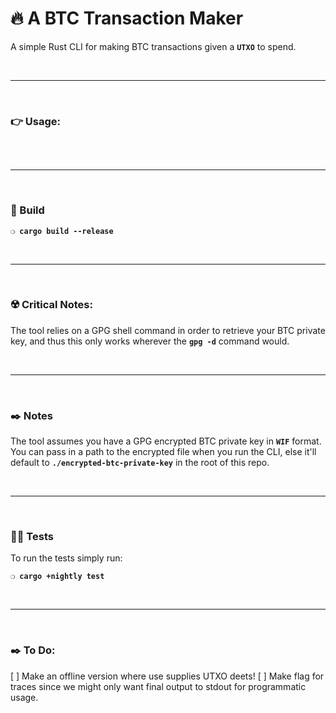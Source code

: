 # :fire: A BTC Transaction Maker

A simple Rust CLI for making BTC transactions given a __`UTXO`__ to spend.

&nbsp;

***

&nbsp;

### :point_right: Usage:

```

```

&nbsp;

***

&nbsp;

### :wrench: Build

__`❍ cargo build --release`__

&nbsp;

***

&nbsp;

### :radioactive: Critical Notes:

The tool relies on a GPG shell command in order to retrieve your BTC private key, and thus this only works wherever the __`gpg -d`__ command would.

&nbsp;

***

&nbsp;

### :black_nib: Notes

The tool assumes you have a GPG encrypted BTC private key in __`WIF`__ format. You can pass in a path to the encrypted file when you run the CLI, else it'll default to __`./encrypted-btc-private-key`__ in the root of this repo.

&nbsp;

***

&nbsp;

### :guardsman: Tests

To run the tests simply run:

__`❍ cargo +nightly test`__

&nbsp;

***

&nbsp;

### :black_nib: To Do:
 [ ] Make an offline version where use supplies UTXO deets!
 [ ] Make flag for traces since we might only want final output to stdout for programmatic usage.
